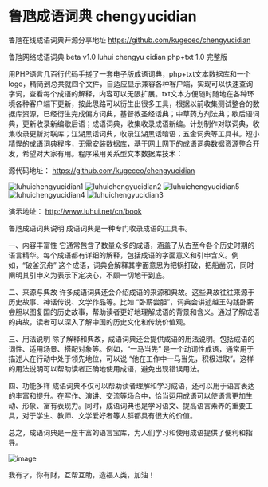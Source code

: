# 鲁虺成语词典 chengyucidian
鲁虺在线成语词典开源分享地址
https://github.com/kugeceo/chengyucidian

鲁虺网络成语词典 beta v1.0 luhui chengyu cidian php+txt 1.0 完整版

用PHP语言几百行代码手搓了一套电子版成语词典，php+txt文本数据库和一个logo，精简到总共就四个文件，自适应显示兼容各种客户端，实现可以快速查询字词，查看每个成语的解释，内容可以无限扩展。txt文本方便随时随地在各种环境各种客户端下更新，按此思路可以衍生出很多工具，根据以前收集测试整合的数据库资源，已经衍生完成偏方词典，基督教圣经话典；中草药方剂法典；歇后语词典，更新收录新编歇后语；成语词典，收集收录成语新编。计划制作对联词典，收集收录更新对联库；江湖黑话词典，收录江湖黑话暗语；五金词典等工具书。短小精悍的成语词典程序，无需安装数据库，基于网上网下的成语词典数据资源整合开发，希望对大家有用。程序采用关系型文本数据库技术：

源代码地址：
https://github.com/kugeceo/chengyucidian

![luhuichengyucidian1](https://github.com/user-attachments/assets/14d56990-165f-4cc7-81fe-a99ea1a8f628)
![luhuichengyucidian2](https://github.com/user-attachments/assets/d0ee0e7d-c8a6-4de5-8da1-b0593153895e)
![luhuichengyucidian5](https://github.com/user-attachments/assets/3a99ebc8-344f-4fbd-bc54-2397c1da5eb7)
![luhuichengyucidian4](https://github.com/user-attachments/assets/35e5df8a-4df6-44e8-ba17-e9eb64719a0d)
![luhuichengyucidian3](https://github.com/user-attachments/assets/2a5ca0a3-f770-4668-9d06-95f33eb03b70)

演示地址：
http://www.luhui.net/cn/book 

鲁虺成语词典说明
成语词典是一种专门收录成语的工具书。

一、内容丰富性
它通常包含了数量众多的成语，涵盖了从古至今各个历史时期的语言精华。每个成语都有详细的解释，包括成语的字面意义和引申含义。例如，“破釜沉舟” 这个成语，词典会解释其字面意思为把锅打破，把船凿沉，同时阐明其引申义为表示下定决心，不顾一切地干到底。

二、来源与典故
许多成语词典还会介绍成语的来源和典故。这些典故往往来源于历史故事、神话传说、文学作品等。比如 “卧薪尝胆”，词典会讲述越王勾践卧薪尝胆以图复国的历史故事，帮助读者更好地理解成语的背景和含义。通过了解成语的典故，读者可以深入了解中国的历史文化和传统价值观。

三、用法说明
除了解释和典故，成语词典还会提供成语的用法说明。包括成语的词性、适用场景、搭配对象等。例如，“一马当先” 是一个动词性成语，通常用于描述人在行动中处于领先地位，可以说 “他在工作中一马当先，积极进取”。这样的用法说明可以帮助读者正确地使用成语，避免出现错误用法。

四、功能多样
成语词典不仅可以帮助读者理解和学习成语，还可以用于语言表达的丰富和提升。在写作、演讲、交流等场合中，恰当运用成语可以使语言更加生动、形象、富有表现力。同时，成语词典也是学习语文、提高语言素养的重要工具，对于学生、教师、文学爱好者等人群都具有很大的价值。

总之，成语词典是一座丰富的语言宝库，为人们学习和使用成语提供了便利和指导。













![image](https://github.com/user-attachments/assets/0510b394-43d6-4ae5-bd7d-e990ae50eb09)

我有才，你有财，互帮互助，造福人类，加油！








